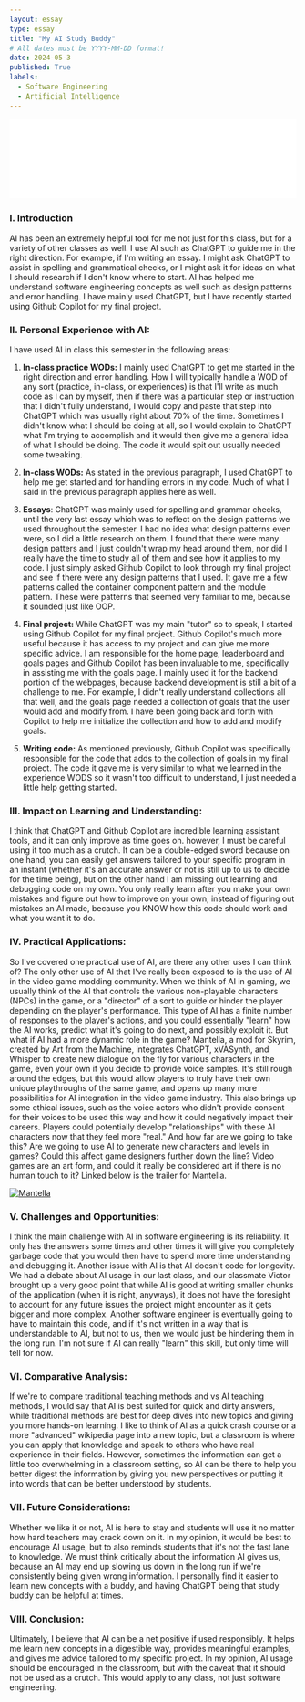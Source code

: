 ```yaml
---
layout: essay
type: essay
title: "My AI Study Buddy"
# All dates must be YYYY-MM-DD format!
date: 2024-05-3
published: True
labels:
  - Software Engineering
  - Artificial Intelligence
---
```


<img width="800px" class="rounded float-left pe-4" src="../img/openai.png">

### I. Introduction
AI has been an extremely helpful tool for me not just for this class, but for a variety of other classes as well. I use AI such as ChatGPT to guide me in the right direction. For example, if I'm writing an essay. I might ask ChatGPT to assist in spelling and grammatical checks, or I might ask it for ideas on what I should research if I don't know where to start. AI has helped me understand software engineering concepts as well such as design patterns and error handling. I have mainly used ChatGPT, but I have recently started using Github Copilot for my final project.

### II. Personal Experience with AI:
I have used AI in class this semester in the following areas:

1. **In-class practice WODs:** I mainly used ChatGPT to get me started in the right direction and error handling. How I will typically handle a WOD of any sort (practice, in-class, or experiences) is that I'll write as much code as I can by myself, then if there was a particular step or instruction that I didn't fully understand, I would copy and paste that step into ChatGPT which was usually right about 70% of the time. Sometimes I didn't know what I should be doing at all, so I would explain to ChatGPT what I'm trying to accomplish and it would then give me a general idea of what I should be doing. The code it would spit out usually needed some tweaking.


2. **In-class WODs:** As stated in the previous paragraph, I used ChatGPT to help me get started and for handling errors in my code. Much of what I said in the previous paragraph applies here as well.


3. **Essays**: ChatGPT was mainly used for spelling and grammar checks, until the very last essay which was to reflect on the design patterns we used throughout the semester. I had no idea what design patterns even were, so I did a little research on them. I found that there were many design patters and I just couldn't wrap my head around them, nor did I really have the time to study all of them and see how it applies to my code. I just simply asked Github Copilot to look through my final project and see if there were any design patterns that I used. It gave me a few patterns called the container component pattern and the module pattern. These were patterns that seemed very familiar to me, because it sounded just like OOP.


4. **Final project:** While ChatGPT was my main "tutor" so to speak, I started using Github Copilot for my final project. Github Copilot's much more useful because it has access to my project and can give me more specific advice. I am responsible for the home page, leaderboard and goals pages and Github Copilot has been invaluable to me, specifically in assisting me with the goals page. I mainly used it for the backend portion of the webpages, because backend development is still a bit of a challenge to me. For example, I didn't really understand collections all that well, and the goals page needed a collection of goals that the user would add and modify from. I have been going back and forth with Copilot to help me initialize the collection and how to add and modify goals.

   
5. **Writing code:** As mentioned previously, Github Copilot was specifically responsible for the code that adds to the collection of goals in my final project. The code it gave me is very similar to what we learned in the experience WODS so it wasn't too difficult to understand, I just needed a little help getting started.


### III. Impact on Learning and Understanding:
I think that ChatGPT and Github Copilot are incredible learning assistant tools, and it can only improve as time goes on. however, I must be careful using it too much as a crutch. It can be a double-edged sword because on one hand, you can easily get answers tailored to your specific program in an instant (whether it's an accurate answer or not is still up to us to decide for the time being), but on the other hand I am missing out learning and debugging code on my own. You only really learn after you make your own mistakes and figure out how to improve on your own, instead of figuring out mistakes an AI made, because you KNOW how this code should work and what you want it to do.

### IV. Practical Applications:
So I've covered one practical use of AI, are there any other uses I can think of? The only other use of AI that I've really been exposed to is the use of AI in the video game modding community. When we think of AI in gaming, we usually think of the AI that controls the various non-playable characters (NPCs) in the game, or a "director" of a sort to guide or hinder the player depending on the player's performance. This type of AI has a finite number of responses to the player's actions, and you could essentially "learn" how the AI works, predict what it's going to do next, and possibly exploit it. But what if AI had a more dynamic role in the game? Mantella, a mod for Skyrim, created by Art from the Machine, integrates ChatGPT, xVASynth, and Whisper to create new dialogue on the fly for various characters in the game, even your own if you decide to provide voice samples. It's still rough around the edges, but this would allow players to truly have their own unique playthroughs of the same game, and opens up many more possibilities for AI integration in the video game industry. This also brings up some ethical issues, such as the voice actors who didn't provide consent for their voices to be used this way and how it could negatively impact their careers. Players could potentially develop "relationships" with these AI characters now that they feel more "real." And how far are we going to take this? Are we going to use AI to generate new characters and levels in games? Could this affect game designers further down the line? Video games are an art form, and could it really be considered art if there is no human touch to it? Linked below is the trailer for Mantella.

[![Mantella](https://staticdelivery.nexusmods.com/mods/1704/images/98631/98631-1692410212-346989320.png)](https://www.youtube.com/watch?v=FLmbd48r2Wo)

### V. Challenges and Opportunities:
I think the main challenge with AI in software engineering is its reliability. It only has the answers some times and other times it will give you completely garbage code that you would then have to spend more time understanding and debugging it. Another issue with AI is that AI doesn't code for longevity. We had a debate about AI usage in our last class, and our classmate Victor brought up a very good point that while AI is good at writing smaller chunks of the application (when it is right, anyways), it does not have the foresight to account for any future issues the project might encounter as it gets bigger and more complex. Another software engineer is eventually going to have to maintain this code, and if it's not written in a way that is understandable to AI, but not to us, then we would just be hindering them in the long run. I'm not sure if AI can really "learn" this skill, but only time will tell for now.

### VI. Comparative Analysis:
If we're to compare traditional teaching methods and vs AI teaching methods, I would say that AI is best suited for quick and dirty answers, while traditional methods are best for deep dives into new topics and giving you more hands-on learning. I like to think of AI as a quick crash course or a more "advanced" wikipedia page into a new topic, but a classroom is where you can apply that knowledge and speak to others who have real experience in their fields. However, sometimes the information can get a little too overwhelming in a classroom setting, so AI can be there to help you better digest the information by giving you new perspectives or putting it into words that can be better understood by students.

### VII. Future Considerations:
Whether we like it or not, AI is here to stay and students will use it no matter how hard teachers may crack down on it. In my opinion, it would be best to encourage AI usage, but to also reminds students that it's not the fast lane to knowledge. We must think critically about the information AI gives us, because an AI may end up slowing us down in the long run if we're consistently being given wrong information. I personally find it easier to learn new concepts with a buddy, and having ChatGPT being that study buddy can be helpful at times.

### VIII. Conclusion:
Ultimately, I believe that AI can be a net positive if used responsibly. It helps me learn new concepts in a digestible way, provides meaningful examples, and gives me advice tailored to my specific project. In my opinion, AI usage should be encouraged in the classroom, but with the caveat that it should not be used as a crutch. This would apply to any class, not just software engineering.
